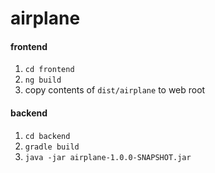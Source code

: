 # airplane

#### frontend
1. `cd frontend`
2. `ng build`
3. copy contents of `dist/airplane` to web root

#### backend
1. `cd backend`
2. `gradle build`
3. `java -jar airplane-1.0.0-SNAPSHOT.jar`

